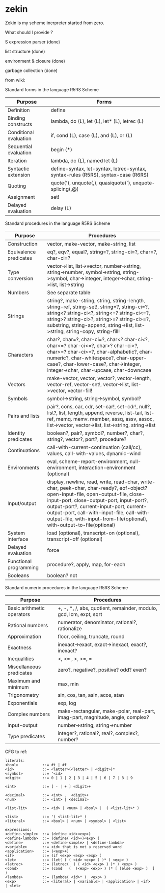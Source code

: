 # zekin

Zekin is my scheme inerpreter started from zero.

What should I provide ?

S expression parser (done)

list structure      (done)

environment & closure (done)

garbage collection (done)

from wiki:

Standard forms in the language R5RS Scheme

|Purpose|Forms|
| ------------- | ------------- |
|Definition|define|
|Binding constructs|lambda, do (L), let (L), let\* (L), letrec (L)|
|Conditional evaluation|if, cond (L), case (L), and (L), or (L)|
|Sequential evaluation|begin (\*)|
|Iteration|lambda, do (L), named let (L)|
|Syntactic extension|define-syntax, let-syntax, letrec-syntax, syntax-rules (R5RS), syntax-case (R6RS)|
|Quoting|quote('), unquote(,), quasiquote(`), unquote-splicing(,@)|
|Assignment|set!|
|Delayed evaluation|delay (L)|

Standard procedures in the language R5RS Scheme

|Purpose|Procedures|
| ------------- | ------------- |
|Construction|vector, make-vector, make-string, list|
|Equivalence predicates|eq?, eqv?, equal?, string=?, string-ci=?, char=?, char-ci=?|
|Type conversion|vector->list, list->vector, number->string, string->number, symbol->string, string->symbol, char->integer, integer->char, string->list, list->string|
|Numbers|See separate table|
|Strings|string?, make-string, string, string-length, string-ref, string-set!, string=?, string-ci=?, string<? string-ci<?, string<=? string-ci<=?, string>? string-ci>?, string>=? string-ci>=?, substring, string-append, string->list, list->string, string-copy, string-fill!|
|Characters|char?, char=?, char-ci=?, char<? char-ci<?, char<=? char-ci<=?, char>? char-ci>?, char>=? char-ci>=?, char-alphabetic?, char-numeric?, char-whitespace?, char-upper-case?, char-lower-case?, char->integer, integer->char, char-upcase, char-downcase|
|Vectors|make-vector, vector, vector?, vector-length, vector-ref, vector-set!, vector->list, list->vector, vector-fill!|
|Symbols|symbol->string, string->symbol, symbol?|
|Pairs and lists|pair?, cons, car, cdr, set-car!, set-cdr!, null?, list?, list, length, append, reverse, list-tail, list-ref, memq. memv. member, assq, assv, assoc, list->vector, vector->list, list->string, string->list|
|Identity predicates|boolean?, pair?, symbol?, number?, char?, string?, vector?, port?, procedure?|
|Continuations|call-with-current-continuation (call/cc), values, call-with-values, dynamic-wind|
|Environments|eval, scheme-report-environment, null-environment, interaction-environment (optional)|
|Input/output|display, newline, read, write, read-char, write-char, peek-char, char-ready?, eof-object? open-input-file, open-output-file, close-input-port, close-output-port, input-port?, output-port?, current-input-port, current-output-port, call-with-input-file, call-with-output-file, with-input-from-file(optional), with-output-to-file(optional)|
|System interface|load (optional), transcript-on (optional), transcript-off (optional)|
|Delayed evaluation|force|
|Functional programming|procedure?, apply, map, for-each|
|Booleans|boolean? not|

Standard numeric procedures in the language R5RS Scheme

|Purpose|Procedures|
| ------------- | ------------- |
|Basic arithmetic operators|+, -, *, /, abs, quotient, remainder, modulo, gcd, lcm, expt, sqrt|
|Rational numbers|numerator, denominator, rational?, rationalize|
|Approximation|floor, ceiling, truncate, round|
|Exactness|inexact->exact, exact->inexact, exact?, inexact?|
|Inequalities|<, <= , >, >=, =|
|Miscellaneous predicates|zero?, negative?, positive? odd? even?|
|Maximum and minimum|max, min|
|Trigonometry|sin, cos, tan, asin, acos, atan|
|Exponentials|exp, log|
|Complex numbers|make-rectangular, make-polar, real-part, imag-part, magnitude, angle, complex?|
|Input-output|number->string, string->number|
|Type predicates|integer?, rational?, real?, complex?, number?|

CFG to ref:
```
literals:
<bool>           ::= #t | #f
<id>             ::= <letter>(<letter> | <digit>)*
<symbol>         ::= '<id>
<digit>          ::= 0 | 1 | 2 | 3 | 4 | 5 | 6 | 7 | 8 | 9

<int>            ::= [ - | + ] <digit>+

<decimal>        ::= <int> .  <digit>+
<num>            ::= <int> | <decimal>

<list-lit>       ::= <id> | <num> | <bool> |  ( <list-lit>* )

<list>           ::= '( <list-lit>* )
<literal>        ::= <bool> | <num> | <symbol> | <list>

expressions:
<define-simple>  ::= (define <id><exp>)
<define-lambda>  ::= (define( <id>+)<exp> )
<define>         ::= <define-simple> | <define-lambda>
<variable>       ::= <id> that is not a reserved word
<application>    ::= (<exp>+)
<if>             ::= (if <exp> <exp> <exp> )
<let>            ::= (let( ( ( <id> <exp> ) )* ) <exp> )
<letrec>         ::= (letrec(  ( ( <id> <exp> ) )* ) <exp> )
<cond>           ::= (cond   (  (<exp> <exp> ) )* [ (else <exp> )  ]  )
<lambda>         ::= (lambda( <id>* )  <exp> )
<exp>            ::= <literal> | <variable> | <application> | <if>     | <let>
```
